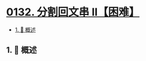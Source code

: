 # [0132. 分割回文串 II【困难】](https://github.com/tnotesjs/TNotes.leetcode/tree/main/notes/0132.%20%E5%88%86%E5%89%B2%E5%9B%9E%E6%96%87%E4%B8%B2%20II%E3%80%90%E5%9B%B0%E9%9A%BE%E3%80%91)

<!-- region:toc -->

- [1. 📝 概述](#1--概述)

<!-- endregion:toc -->

## 1. 📝 概述
